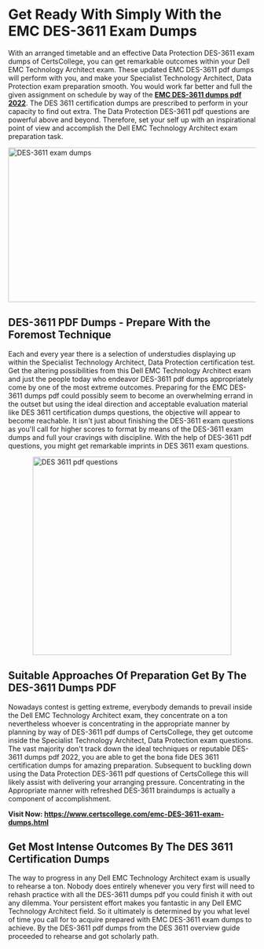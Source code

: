 <h1><strong>Get Ready With Simply With the EMC DES-3611 Exam Dumps&nbsp;</strong></h1>
<p><span style="font-weight: 400;">With an arranged timetable and an effective Data Protection DES-3611 exam dumps of CertsCollege, you can get remarkable outcomes within your Dell EMC Technology Architect exam. These updated EMC DES-3611 pdf dumps will perform with you, and make your Specialist Technology Architect, Data Protection exam preparation smooth. You would work far better and full the given assignment on schedule by way of the <strong><a href="https://www.certscollege.com/emc-DES-3611-exam-dumps.html">EMC DES-3611 dumps pdf 2022</a></strong>. The DES 3611 certification dumps are prescribed to perform in your capacity to find out extra. The Data Protection DES-3611 pdf questions are powerful above and beyond. Therefore, set your self up with an inspirational point of view and accomplish the Dell EMC Technology Architect exam preparation task.&nbsp;</span></p>
<p><span style="font-weight: 400;"><img style="display: block; margin-left: auto; margin-right: auto;" src="https://i.ibb.co/CPDK3ps/Yellow-and-Blue-Initiative-Blog-Banner.png" alt="DES-3611 exam dumps" width="559" height="315" /></span></p>
<h2><strong>DES-3611 PDF Dumps - Prepare With the Foremost Technique</strong></h2>
<p><span style="font-weight: 400;">Each and every year there is a selection of understudies displaying up within the Specialist Technology Architect, Data Protection certification test. Get the altering possibilities from this Dell EMC Technology Architect exam and just the people today who endeavor DES-3611 pdf dumps appropriately come by one of the most extreme outcomes. Preparing for the EMC DES-3611 dumps pdf could possibly seem to become an overwhelming errand in the outset but using the ideal direction and acceptable evaluation material like DES 3611 certification dumps questions, the objective will appear to become reachable. It isn't just about finishing the DES-3611 exam questions as you'll call for higher scores to format by means of the DES-3611 exam dumps and full your cravings with discipline. With the help of DES-3611 pdf questions, you might get remarkable imprints in DES 3611 exam questions.</span></p>
<p><span style="font-weight: 400;"><a href="https://tinyurl.com/y6v7txj4"><img style="display: block; margin-left: auto; margin-right: auto;" src="https://i.ibb.co/9tMrhdY/Teacher-Appreciation-Invitation.png" alt="DES 3611 pdf questions " width="404" height="404" /></a></span></p>
<h2><strong>Suitable Approaches Of Preparation Get By The DES-3611 Dumps PDF</strong></h2>
<p><span style="font-weight: 400;">Nowadays contest is getting extreme, everybody demands to prevail inside the Dell EMC Technology Architect exam, they concentrate on a ton nevertheless whoever is concentrating in the appropriate manner by planning by way of DES-3611 pdf dumps of CertsCollege, they get outcome inside the Specialist Technology Architect, Data Protection exam questions. The vast majority don't track down the ideal techniques or reputable DES-3611 dumps pdf 2022, you are able to get the bona fide DES 3611 certification dumps for amazing preparation. Subsequent to buckling down using the Data Protection DES-3611 pdf questions of CertsCollege this will likely assist with delivering your arranging pressure. Concentrating in the Appropriate manner with refreshed DES-3611 braindumps is actually a component of accomplishment.</span></p>
<p><span style="font-weight: 400;"><strong>Visit Now: <a href="https://www.certscollege.com/emc-DES-3611-exam-dumps.html">https://www.certscollege.com/emc-DES-3611-exam-dumps.html</a></strong></span></p>
<h2><strong>Get Most Intense Outcomes By The DES 3611 Certification Dumps</strong></h2>
<p><span style="font-weight: 400;">The way to progress in any Dell EMC Technology Architect exam is usually to rehearse a ton. Nobody does entirely whenever you very first will need to rehash practice with all the DES-3611 dumps pdf you could finish it with out any dilemma. Your persistent effort makes you fantastic in any Dell EMC Technology Architect field. So it ultimately is determined by you what level of time you call for to acquire prepared with EMC DES-3611 exam dumps to achieve. By the DES-3611 pdf dumps from the DES 3611 overview guide proceeded to rehearse and got scholarly path.</span></p>
